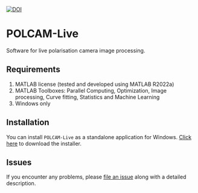 [![DOI](https://zenodo.org/badge/560843739.svg)](https://zenodo.org/doi/10.5281/zenodo.10732437)

# POLCAM-Live

Software for live polarisation camera image processing.


## Requirements

1. MATLAB license (tested and developed using MATLAB R2022a)
2. MATLAB Toolboxes: Parallel Computing, Optimization, Image processing, Curve fitting, Statistics and Machine Learning
3. Windows only


## Installation

You can install `POLCAM-Live` as a standalone application for Windows. [Click here](https://github.com/ezrabru/POLCAM-Live/raw/main/POLCAM-Live/POLCAM_Live/for_redistribution/MyAppInstaller_web.exe) to download the installer.

## Issues

If you encounter any problems, please [file an issue](https://github.com/ezrabru/POLCAM-Live/issues) along with a detailed description.
